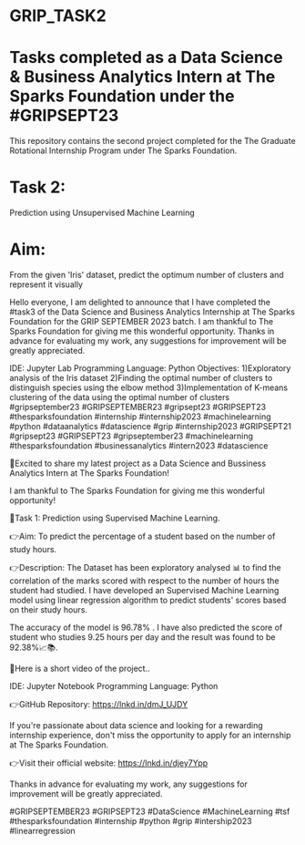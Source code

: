 # GRIP_TASK2

# Tasks completed as a Data Science & Business Analytics Intern at The Sparks Foundation under the #GRIPSEPT23

This repository contains the second  project completed for the The Graduate Rotational Internship Program under The Sparks Foundation.

# Task 2:

Prediction using Unsupervised Machine Learning

# Aim:

From the given 'Iris' dataset, predict the optimum number of clusters and represent it visually

Hello everyone, I am delighted to announce that I have completed the #task3   of the Data Science and Business Analytics Internship at The Sparks Foundation for the GRIP SEPTEMBER 2023 batch.
I am thankful to The Sparks Foundation for giving me this wonderful opportunity.
Thanks in advance for evaluating my work, any suggestions for improvement will be greatly appreciated.

IDE: Jupyter Lab
Programming Language: Python
Objectives:
1)Exploratory analysis of the Iris dataset
2)Finding the optimal number of clusters to distinguish species using the elbow method
3)Implementation of K-means clustering of the data using the optimal number of clusters
#gripseptember23 #GRIPSEPTEMBER23 #gripsept23 #GRIPSEPT23 #thesparksfoundation #internship #internship2023 #machinelearning #python #dataanalytics #datascience #grip #internship2023
#GRIPSEPT21 #gripsept23 #GRIPSEPT23 #gripseptember23
#machinelearning   #thesparksfoundation   #businessanalytics   #intern2023 #datascience

🚀Excited to share my latest project as a Data Science and Bussiness Analytics Intern at The Sparks Foundation!

I am thankful to The Sparks Foundation for giving me this wonderful opportunity!

🎯Task 1: Prediction using Supervised Machine Learning.

👉Aim: To predict the percentage of a student based on the number of study hours.

👉Description: The Dataset has been exploratory analysed 📊 to find the correlation of the marks scored with respect to the number of hours the student had studied.
I have developed an Supervised Machine Learning model using linear regression algorithm to predict students' scores based on their study hours.

The accuracy of the model is 96.78% .
I have also predicted the score of student who studies 9.25 hours per day and the result was found to be 92.38%📈📚.

🎥Here is a short video of the project..

IDE: Jupyter Notebook
Programming Language: Python

👉GitHub Repository: https://lnkd.in/dmJ_UJDY

If you're passionate about data science and looking for a rewarding internship experience, don't miss the opportunity to apply for an internship at The Sparks Foundation.

👉Visit their official website: https://lnkd.in/djey7Ypp

Thanks in advance for evaluating my work, any suggestions for improvement will be greatly appreciated.

#GRIPSEPTEMBER23 #GRIPSEPT23 #DataScience #MachineLearning #tsf #thesparksfoundation #internship #python #grip #intership2023
#linearregression
